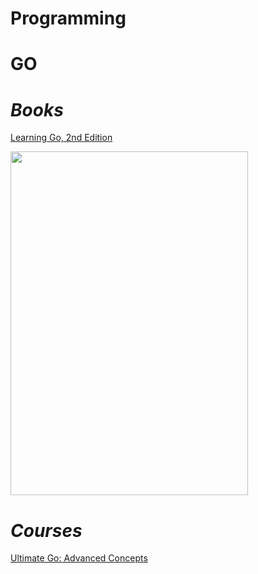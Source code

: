 # Programming


# GO

# ***Books***

[Learning Go, 2nd Edition](https://learning.oreilly.com/library/view/learning-go-2nd/9781098139285/)

<img src="https://learning.oreilly.com/api/v2/epubs/urn:orm:book:9781098139285/files/assets/cover.png" width="380" height="550" />

# ***Courses***

[Ultimate Go: Advanced Concepts](https://learning.oreilly.com/course/ultimate-go-advanced/9780135339503/)
